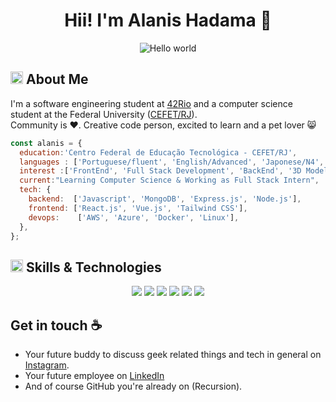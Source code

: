 <div align="center">

  <h1>Hii! I'm Alanis Hadama 👋</h1>
  
</div>

<p align="center"> 
  <img src="https://github.com/hadamas/hadamas/blob/main/luffy.gif" alt="Hello world">
</p>

<h2 align="left">
  <img src="https://media2.giphy.com/media/QssGEmpkyEOhBCb7e1/giphy.gif?cid=ecf05e47a0n3gi1bfqntqmob8g9aid1oyj2wr3ds3mg700bl&rid=giphy.gif" width="20px" height="20px"> 
  About Me 
</h2>

I'm a software engineering student at [42Rio](https://42.rio/) and a computer science student at the Federal University ([CEFET/RJ](http://www.cefet-rj.br/)). </br> Community is :heart:. Creative code person, excited to learn and a pet lover 😸
```js
const alanis = {
  education:'Centro Federal de Educação Tecnológica - CEFET/RJ',
  languages : ['Portuguese/fluent', 'English/Advanced', 'Japonese/N4', 'French/Basic'],
  interest :['FrontEnd', 'Full Stack Development', 'BackEnd', '3D Modeling', 'Digital Art'],
  current:"Learning Computer Science & Working as Full Stack Intern",
  tech: {
    backend:  ['Javascript', 'MongoDB', 'Express.js', 'Node.js'],
    frontend: ['React.js', 'Vue.js', 'Tailwind CSS'],
    devops:    ['AWS', 'Azure', 'Docker', 'Linux'],
  },
};
```
<h2 align="left">
  <img src="https://media2.giphy.com/media/QssGEmpkyEOhBCb7e1/giphy.gif?cid=ecf05e47a0n3gi1bfqntqmob8g9aid1oyj2wr3ds3mg700bl&rid=giphy.gif" width="20px" height="20px">
  Skills & Technologies
</h2>

<div align="center">
  <img src="https://skillicons.dev/icons?i=python,c,js,html,css,vue" />
  <img src="https://skillicons.dev/icons?i=react,next,threejs,tailwind,nodejs,express" />
  <img src="https://skillicons.dev/icons?i=aws,azure,docker,github,linux" />
  <img src="https://skillicons.dev/icons?i=rabbitmq,postgresql,mysql,mongodb" />
  <img src="https://skillicons.dev/icons?i=bash,notion,vscode,blender" />
  <img src="https://skillicons.dev/icons?i=ubuntu,illustrator,vite" />
</div>

<h2>Get in touch ☕</h2>

- Your future buddy to discuss geek related things and tech in general on [Instagram](https://www.instagram.com/alanis.hadama/).
- Your future employee on [LinkedIn](https://www.linkedin.com/in/alanis-hadama/)
- And of course GitHub you're already on (Recursion).
